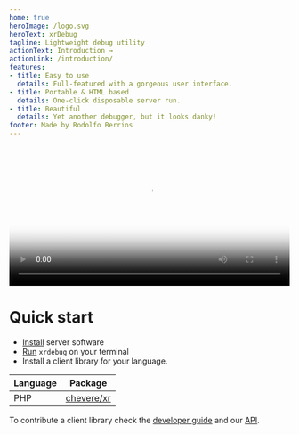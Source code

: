 ```yaml
---
home: true
heroImage: /logo.svg
heroText: xrDebug
tagline: Lightweight debug utility
actionText: Introduction →
actionLink: /introduction/
features:
- title: Easy to use
  details: Full-featured with a gorgeous user interface.
- title: Portable & HTML based
  details: One-click disposable server run.
- title: Beautiful
  details: Yet another debugger, but it looks danky!
footer: Made by Rodolfo Berrios
---
```


<video width="100%" poster="./src/social/github.jpg" controls>
    <source src="./src/video/cremino.mp4" type="video/mp4">
</video>

# Quick start

* [Install](introduction/installation.md) server software
* [Run](run/README.md) `xrdebug` on your terminal
* Install a client library for your language.

| Language | Package                                                 |
| -------- | ------------------------------------------------------- |
| PHP      | [chevere/xr](https://packagist.org/packages/chevere/xr) |

To contribute a client library check the [developer guide](developer/) and our [API](/api).
